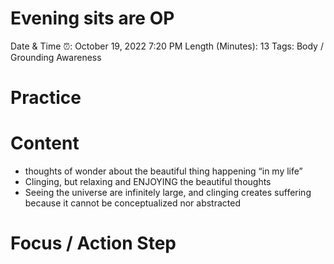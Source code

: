# Evening sits are OP

Date & Time ⏰: October 19, 2022 7:20 PM
Length (Minutes): 13
Tags: Body / Grounding Awareness

# Practice

# Content

- thoughts of wonder about the beautiful thing happening “in my life”
- Clinging, but relaxing and ENJOYING the beautiful thoughts
- Seeing the universe are infinitely large, and clinging creates suffering because it cannot be conceptualized nor abstracted

# Focus / Action Step
